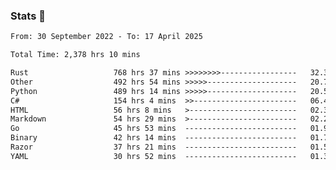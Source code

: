 ### Stats 👋
<!--START_SECTION:waka-->

```txt
From: 30 September 2022 - To: 17 April 2025

Total Time: 2,378 hrs 10 mins

Rust                   768 hrs 37 mins >>>>>>>>-----------------   32.32 %
Other                  492 hrs 54 mins >>>>>--------------------   20.73 %
Python                 489 hrs 14 mins >>>>>--------------------   20.57 %
C#                     154 hrs 4 mins  >>-----------------------   06.48 %
HTML                   56 hrs 8 mins   >------------------------   02.36 %
Markdown               54 hrs 29 mins  >------------------------   02.29 %
Go                     45 hrs 53 mins  -------------------------   01.93 %
Binary                 42 hrs 14 mins  -------------------------   01.78 %
Razor                  37 hrs 21 mins  -------------------------   01.57 %
YAML                   30 hrs 52 mins  -------------------------   01.30 %
```

<!--END_SECTION:waka-->

<!--
**buhaytza2005/buhaytza2005** is a ✨ _special_ ✨ repository because its `README.md` (this file) appears on your GitHub profile.

Here are some ideas to get you started:

- 🔭 I’m currently working on ...
- 🌱 I’m currently learning ...
- 👯 I’m looking to collaborate on ...
- 🤔 I’m looking for help with ...
- 💬 Ask me about ...
- 📫 How to reach me: ...
- 😄 Pronouns: ...
- ⚡ Fun fact: ...
-->


